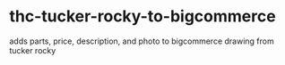 # thc-tucker-rocky-to-bigcommerce
adds parts, price, description, and photo to bigcommerce drawing from tucker rocky
